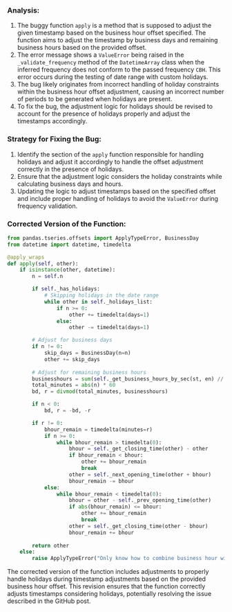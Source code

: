 ### Analysis:
1. The buggy function `apply` is a method that is supposed to adjust the given timestamp based on the business hour offset specified. The function aims to adjust the timestamp by business days and remaining business hours based on the provided offset.
2. The error message shows a `ValueError` being raised in the `_validate_frequency` method of the `DatetimeArray` class when the inferred frequency does not conform to the passed frequency `CBH`. This error occurs during the testing of date range with custom holidays.
3. The bug likely originates from incorrect handling of holiday constraints within the business hour offset adjustment, causing an incorrect number of periods to be generated when holidays are present.
4. To fix the bug, the adjustment logic for holidays should be revised to account for the presence of holidays properly and adjust the timestamps accordingly.

### Strategy for Fixing the Bug:
1. Identify the section of the `apply` function responsible for handling holidays and adjust it accordingly to handle the offset adjustment correctly in the presence of holidays.
2. Ensure that the adjustment logic considers the holiday constraints while calculating business days and hours.
3. Updating the logic to adjust timestamps based on the specified offset and include proper handling of holidays to avoid the `ValueError` during frequency validation.

### Corrected Version of the Function:
```python
from pandas.tseries.offsets import ApplyTypeError, BusinessDay
from datetime import datetime, timedelta

@apply_wraps
def apply(self, other):
    if isinstance(other, datetime):
        n = self.n

        if self._has_holidays:
            # Skipping holidays in the date range
            while other in self._holidays_list:
                if n >= 0:
                    other += timedelta(days=1)
                else:
                    other -= timedelta(days=1)

        # Adjust for business days
        if n != 0:
            skip_days = BusinessDay(n=n)
            other += skip_days
        
        # Adjust for remaining business hours
        businesshours = sum(self._get_business_hours_by_sec(st, en) // 3600 for st, en in zip(self.start, self.end))
        total_minutes = abs(n) * 60
        bd, r = divmod(total_minutes, businesshours)

        if n < 0:
            bd, r = -bd, -r

        if r != 0:
            bhour_remain = timedelta(minutes=r)
            if n >= 0:
                while bhour_remain > timedelta(0):
                    bhour = self._get_closing_time(other) - other
                    if bhour_remain < bhour:
                        other += bhour_remain
                        break
                    other = self._next_opening_time(other + bhour)
                    bhour_remain -= bhour
            else:
                while bhour_remain < timedelta(0):
                    bhour = other - self._prev_opening_time(other)
                    if abs(bhour_remain) <= bhour:
                        other += bhour_remain
                        break
                    other = self._get_closing_time(other - bhour)
                    bhour_remain += bhour
        
        return other
    else:
        raise ApplyTypeError("Only know how to combine business hour with datetime")
```

The corrected version of the function includes adjustments to properly handle holidays during timestamp adjustments based on the provided business hour offset. This revision ensures that the function correctly adjusts timestamps considering holidays, potentially resolving the issue described in the GitHub post.
